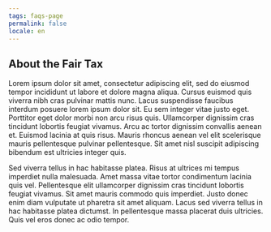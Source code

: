 ```yaml
---
tags: faqs-page
permalink: false
locale: en
---
```


## About the Fair Tax

Lorem ipsum dolor sit amet, consectetur adipiscing elit, sed do eiusmod tempor incididunt ut labore et dolore magna aliqua. Cursus euismod quis viverra nibh cras pulvinar mattis nunc. Lacus suspendisse faucibus interdum posuere lorem ipsum dolor sit. Eu sem integer vitae justo eget. Porttitor eget dolor morbi non arcu risus quis. Ullamcorper dignissim cras tincidunt lobortis feugiat vivamus. Arcu ac tortor dignissim convallis aenean et. Euismod lacinia at quis risus. Mauris rhoncus aenean vel elit scelerisque mauris pellentesque pulvinar pellentesque. Sit amet nisl suscipit adipiscing bibendum est ultricies integer quis.

Sed viverra tellus in hac habitasse platea. Risus at ultrices mi tempus imperdiet nulla malesuada. Amet massa vitae tortor condimentum lacinia quis vel. Pellentesque elit ullamcorper dignissim cras tincidunt lobortis feugiat vivamus. Sit amet mauris commodo quis imperdiet. Justo donec enim diam vulputate ut pharetra sit amet aliquam. Lacus sed viverra tellus in hac habitasse platea dictumst. In pellentesque massa placerat duis ultricies. Quis vel eros donec ac odio tempor.
